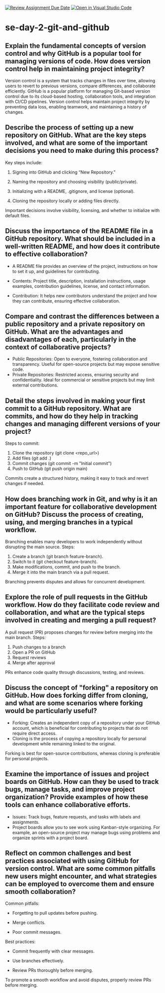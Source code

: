 [![Review Assignment Due Date](https://classroom.github.com/assets/deadline-readme-button-22041afd0340ce965d47ae6ef1cefeee28c7c493a6346c4f15d667ab976d596c.svg)](https://classroom.github.com/a/8wgCKhpZ)
[![Open in Visual Studio Code](https://classroom.github.com/assets/open-in-vscode-2e0aaae1b6195c2367325f4f02e2d04e9abb55f0b24a779b69b11b9e10269abc.svg)](https://classroom.github.com/online_ide?assignment_repo_id=18399997&assignment_repo_type=AssignmentRepo)
# se-day-2-git-and-github
## Explain the fundamental concepts of version control and why GitHub is a popular tool for managing versions of code. How does version control help in maintaining project integrity?

Version control is a system that tracks changes in files over time, allowing users to revert to previous versions, compare differences, and collaborate efficiently. GitHub is a popular platform for managing Git-based version control due to its cloud-based hosting, collaboration tools, and integration with CI/CD pipelines. Version control helps maintain project integrity by preventing data loss, enabling teamwork, and maintaining a history of changes.

## Describe the process of setting up a new repository on GitHub. What are the key steps involved, and what are some of the important decisions you need to make during this process?

Key steps include:

1. Signing into GitHub and clicking “New Repository.”

2. Naming the repository and choosing visibility (public/private).

3. Initializing with a README, .gitignore, and license (optional).

4. Cloning the repository locally or adding files directly.

Important decisions involve visibility, licensing, and whether to initialize with default files.


## Discuss the importance of the README file in a GitHub repository. What should be included in a well-written README, and how does it contribute to effective collaboration?

- A README file provides an overview of the project, instructions on how to set it up, and guidelines for contributing.

- Contents: Project title, description, installation instructions, usage examples, contribution guidelines, license, and contact information.

- Contribution: It helps new contributors understand the project and how they can contribute, ensuring effective collaboration.


## Compare and contrast the differences between a public repository and a private repository on GitHub. What are the advantages and disadvantages of each, particularly in the context of collaborative projects?

- Public Repositories: Open to everyone, fostering collaboration and transparency. Useful for open-source projects but may expose sensitive code.
- Private Repositories: Restricted access, ensuring security and confidentiality. Ideal for commercial or sensitive projects but may limit external contributions.

  
## Detail the steps involved in making your first commit to a GitHub repository. What are commits, and how do they help in tracking changes and managing different versions of your project?

Steps to commit:

1. Clone the repository (git clone <repo_url>)
2. Add files (git add .)
3. Commit changes (git commit -m "Initial commit")
4. Push to GitHub (git push origin main)

Commits create a structured history, making it easy to track and revert changes if needed.


## How does branching work in Git, and why is it an important feature for collaborative development on GitHub? Discuss the process of creating, using, and merging branches in a typical workflow.

Branching enables many developers to work independently without disrupting the main source.  Steps:

 1. Create a branch (git branch feature-branch).
 2. Switch to it (git checkout feature-branch).
 3. Make modifications, commit, and push to the branch.
 4. Merge it into the main branch via a pull request.
 
 Branching prevents disputes and allows for concurrent development.


## Explore the role of pull requests in the GitHub workflow. How do they facilitate code review and collaboration, and what are the typical steps involved in creating and merging a pull request?

A pull request (PR) proposes changes for review before merging into the main branch. Steps:

1. Push changes to a branch
2. Open a PR on GitHub
3. Request reviews
4. Merge after approval

PRs enhance code quality through discussions, testing, and reviews.


## Discuss the concept of "forking" a repository on GitHub. How does forking differ from cloning, and what are some scenarios where forking would be particularly useful?

- Forking: Creates an independent copy of a repository under your GitHub account, which is beneficial for contributing to projects that do not require direct access.
- Cloning is the process of copying a repository locally for personal development while remaining linked to the original.

 Forking is best for open-source contributions, whereas cloning is preferable for personal projects.


## Examine the importance of issues and project boards on GitHub. How can they be used to track bugs, manage tasks, and improve project organization? Provide examples of how these tools can enhance collaborative efforts.

* Issues: Track bugs, feature requests, and tasks with labels and assignments.
* Project boards allow you to see work using Kanban-style organizing.
 For example, an open-source project may manage bugs using problems and organize sprints with a project board.


## Reflect on common challenges and best practices associated with using GitHub for version control. What are some common pitfalls new users might encounter, and what strategies can be employed to overcome them and ensure smooth collaboration?

Common pitfalls:

- Forgetting to pull updates before pushing.

- Merge conflicts.

- Poor commit messages.

Best practices:

- Commit frequently with clear messages.

- Use branches effectively.

- Review PRs thoroughly before merging.

To promote a smooth workflow and avoid disputes, properly review PRs before merging.
